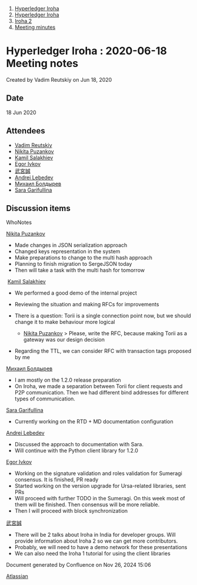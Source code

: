 1. [Hyperledger Iroha](index.html)
2. [Hyperledger Iroha](Hyperledger-Iroha_20873224.html)
3. [Iroha 2](Iroha-2_21012047.html)
4. [Meeting minutes](Meeting-minutes_21016015.html)

# Hyperledger Iroha : 2020-06-18 Meeting notes

Created by Vadim Reutskiy on Jun 18, 2020

## Date

18 Jun 2020

## Attendees

- [Vadim Reutskiy](https://lf-hyperledger.atlassian.net/wiki/people/5b8d04b72786fb2bf79a7405?ref=confluence)
- [Nikita Puzankov](https://lf-hyperledger.atlassian.net/wiki/people/5df113768998970e5b434e0a?ref=confluence)
- [Kamil Salakhiev](https://lf-hyperledger.atlassian.net/wiki/people/557058:07723e0b-a027-4cc4-ad6d-324e41cccb4d?ref=confluence)
- [Egor Ivkov](https://lf-hyperledger.atlassian.net/wiki/people/5dd9631c1cf3c20ef5ff9f0f?ref=confluence)
- [武宮誠](https://lf-hyperledger.atlassian.net/wiki/people/557058:12c320e6-5d17-404f-b20e-bfa5721ae960?ref=confluence)
- [Andrei Lebedev](https://lf-hyperledger.atlassian.net/wiki/people/557058:c02f1b3d-42e6-4519-ba84-2d0476dccbc9?ref=confluence)
- [Михаил Болдырев](https://lf-hyperledger.atlassian.net/wiki/people/557058:584193b8-9303-4b5a-8cb3-8153294c8cc2?ref=confluence)
- [Sara Garifullina](https://lf-hyperledger.atlassian.net/wiki/people/5b6c115b2c9bd83c03707f95?ref=confluence)

## Discussion items

WhoNotes

[Nikita Puzankov](https://lf-hyperledger.atlassian.net/wiki/people/5df113768998970e5b434e0a?ref=confluence)

- Made changes in JSON serialization approach
- Changed keys representation in the system
- Make preparations to change to the multi hash approach
- Planning to finish migration to SergeJSON today
- Then will take a task with the multi hash for tomorrow

 [Kamil Salakhiev](https://lf-hyperledger.atlassian.net/wiki/people/557058:07723e0b-a027-4cc4-ad6d-324e41cccb4d?ref=confluence)

- We performed a good demo of the internal project
- Reviewing the situation and making RFCs for improvements
- There is a question: Torii is a single connection point now, but we should change it to make behaviour more logical
  
  - [Nikita Puzankov](https://lf-hyperledger.atlassian.net/wiki/people/5df113768998970e5b434e0a?ref=confluence) &gt; Please, write the RFC, because making Torii as a gateway was our design decision
- Regarding the TTL, we can consider RFC with transaction tags proposed by me

[Михаил Болдырев](https://lf-hyperledger.atlassian.net/wiki/people/557058:584193b8-9303-4b5a-8cb3-8153294c8cc2?ref=confluence)

- I am mostly on the 1.2.0 release preparation
- On Iroha, we made a separation between Torii for client requests and P2P communication. Then we had different bind addresses for different types of communication.

[Sara Garifullina](https://lf-hyperledger.atlassian.net/wiki/people/5b6c115b2c9bd83c03707f95?ref=confluence)

- Currently working on the RTD + MD documentation configuration

[Andrei Lebedev](https://lf-hyperledger.atlassian.net/wiki/people/557058:c02f1b3d-42e6-4519-ba84-2d0476dccbc9?ref=confluence)

- Discussed the approach to documentation with Sara.
- Will continue with the Python client library for 1.2.0

[Egor Ivkov](https://lf-hyperledger.atlassian.net/wiki/people/5dd9631c1cf3c20ef5ff9f0f?ref=confluence)

- Working on the signature validation and roles validation for Sumeragi consensus. It is finished, PR ready
- Started working on the version upgrade for Ursa-related libraries, sent PRs
- Will proceed with further TODO in the Sumeragi. On this week most of them will be finished. Then consensus will be more reliable.
- Then I will proceed with block synchronization

[武宮誠](https://lf-hyperledger.atlassian.net/wiki/people/557058:12c320e6-5d17-404f-b20e-bfa5721ae960?ref=confluence)

- There will be 2 talks about Iroha in India for developer groups. Will provide information about Iroha 2 so we can get more contributors.
- Probably, we will need to have a demo network for these presentations
- We can also need the Iroha 1 tutorial for using the client libraries

Document generated by Confluence on Nov 26, 2024 15:06

[Atlassian](http://www.atlassian.com/)
